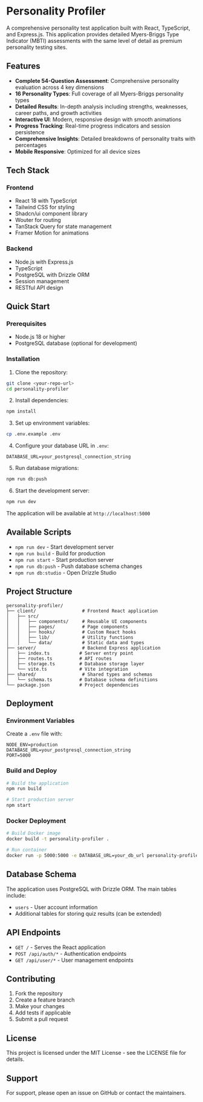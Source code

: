 # Personality Profiler

A comprehensive personality test application built with React, TypeScript, and Express.js. This application provides detailed Myers-Briggs Type Indicator (MBTI) assessments with the same level of detail as premium personality testing sites.

## Features

- **Complete 54-Question Assessment**: Comprehensive personality evaluation across 4 key dimensions
- **16 Personality Types**: Full coverage of all Myers-Briggs personality types
- **Detailed Results**: In-depth analysis including strengths, weaknesses, career paths, and growth activities
- **Interactive UI**: Modern, responsive design with smooth animations
- **Progress Tracking**: Real-time progress indicators and session persistence
- **Comprehensive Insights**: Detailed breakdowns of personality traits with percentages
- **Mobile Responsive**: Optimized for all device sizes

## Tech Stack

### Frontend
- React 18 with TypeScript
- Tailwind CSS for styling
- Shadcn/ui component library
- Wouter for routing
- TanStack Query for state management
- Framer Motion for animations

### Backend
- Node.js with Express.js
- TypeScript
- PostgreSQL with Drizzle ORM
- Session management
- RESTful API design

## Quick Start

### Prerequisites
- Node.js 18 or higher
- PostgreSQL database (optional for development)

### Installation

1. Clone the repository:
```bash
git clone <your-repo-url>
cd personality-profiler
```

2. Install dependencies:
```bash
npm install
```

3. Set up environment variables:
```bash
cp .env.example .env
```

4. Configure your database URL in `.env`:
```
DATABASE_URL=your_postgresql_connection_string
```

5. Run database migrations:
```bash
npm run db:push
```

6. Start the development server:
```bash
npm run dev
```

The application will be available at `http://localhost:5000`

## Available Scripts

- `npm run dev` - Start development server
- `npm run build` - Build for production
- `npm run start` - Start production server
- `npm run db:push` - Push database schema changes
- `npm run db:studio` - Open Drizzle Studio

## Project Structure

```
personality-profiler/
├── client/                 # Frontend React application
│   ├── src/
│   │   ├── components/     # Reusable UI components
│   │   ├── pages/          # Page components
│   │   ├── hooks/          # Custom React hooks
│   │   ├── lib/            # Utility functions
│   │   └── data/           # Static data and types
├── server/                 # Backend Express application
│   ├── index.ts           # Server entry point
│   ├── routes.ts          # API routes
│   ├── storage.ts         # Database storage layer
│   └── vite.ts            # Vite integration
├── shared/                 # Shared types and schemas
│   └── schema.ts          # Database schema definitions
└── package.json           # Project dependencies
```

## Deployment

### Environment Variables
Create a `.env` file with:
```
NODE_ENV=production
DATABASE_URL=your_postgresql_connection_string
PORT=5000
```

### Build and Deploy
```bash
# Build the application
npm run build

# Start production server
npm start
```

### Docker Deployment
```bash
# Build Docker image
docker build -t personality-profiler .

# Run container
docker run -p 5000:5000 -e DATABASE_URL=your_db_url personality-profiler
```

## Database Schema

The application uses PostgreSQL with Drizzle ORM. The main tables include:
- `users` - User account information
- Additional tables for storing quiz results (can be extended)

## API Endpoints

- `GET /` - Serves the React application
- `POST /api/auth/*` - Authentication endpoints
- `GET /api/user/*` - User management endpoints

## Contributing

1. Fork the repository
2. Create a feature branch
3. Make your changes
4. Add tests if applicable
5. Submit a pull request

## License

This project is licensed under the MIT License - see the LICENSE file for details.

## Support

For support, please open an issue on GitHub or contact the maintainers.